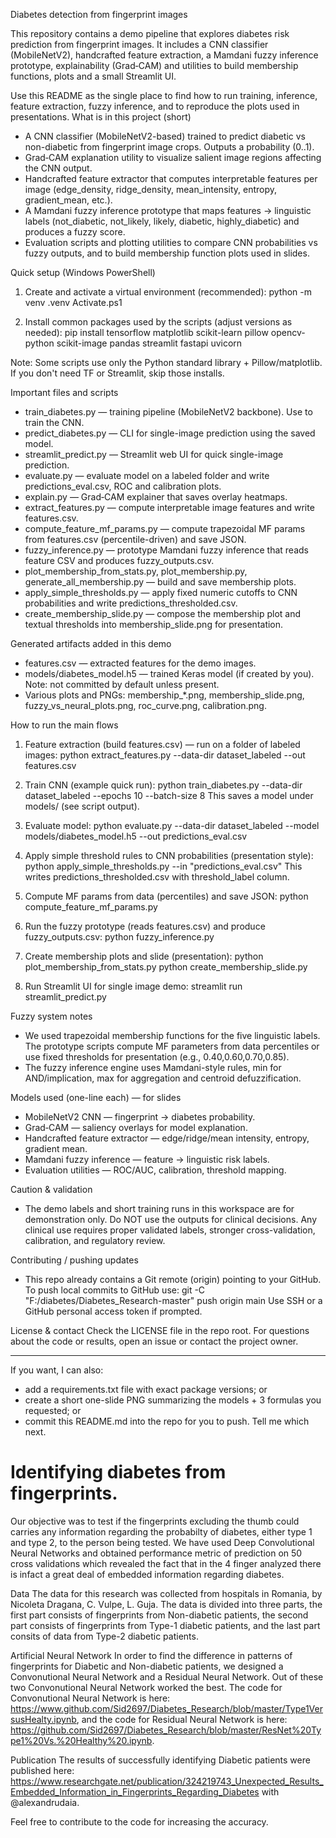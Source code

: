 Diabetes detection from fingerprint images

This repository contains a demo pipeline that explores diabetes risk prediction from fingerprint images. It includes a CNN classifier (MobileNetV2), handcrafted feature extraction, a Mamdani fuzzy inference prototype, explainability (Grad‑CAM) and utilities to build membership functions, plots and a small Streamlit UI.

Use this README as the single place to find how to run training, inference, feature extraction, fuzzy inference, and to reproduce the plots used in presentations.
What is in this project (short)
- A CNN classifier (MobileNetV2-based) trained to predict diabetic vs non-diabetic from fingerprint image crops. Outputs a probability (0..1).
- Grad‑CAM explanation utility to visualize salient image regions affecting the CNN output.
- Handcrafted feature extractor that computes interpretable features per image (edge_density, ridge_density, mean_intensity, entropy, gradient_mean, etc.).
- A Mamdani fuzzy inference prototype that maps features → linguistic labels (not_diabetic, not_likely, likely, diabetic, highly_diabetic) and produces a fuzzy score.
- Evaluation scripts and plotting utilities to compare CNN probabilities vs fuzzy outputs, and to build membership function plots used in slides.

Quick setup (Windows PowerShell)
1. Create and activate a virtual environment (recommended):
python -m venv .venv
Activate.ps1

2. Install common packages used by the scripts (adjust versions as needed):
pip install tensorflow matplotlib scikit-learn pillow opencv-python scikit-image pandas streamlit fastapi uvicorn

Note: Some scripts use only the Python standard library + Pillow/matplotlib. If you don't need TF or Streamlit, skip those installs.

Important files and scripts
- train_diabetes.py — training pipeline (MobileNetV2 backbone). Use to train the CNN.
- predict_diabetes.py — CLI for single-image prediction using the saved model.
- streamlit_predict.py — Streamlit web UI for quick single-image prediction.
- evaluate.py — evaluate model on a labeled folder and write predictions_eval.csv, ROC and calibration plots.
- explain.py — Grad‑CAM explainer that saves overlay heatmaps.
- extract_features.py — compute interpretable image features and write features.csv.
- compute_feature_mf_params.py — compute trapezoidal MF params from features.csv (percentile-driven) and save JSON.
- fuzzy_inference.py — prototype Mamdani fuzzy inference that reads feature CSV and produces fuzzy_outputs.csv.
- plot_membership_from_stats.py, plot_membership.py, generate_all_membership.py — build and save membership plots.
- apply_simple_thresholds.py — apply fixed numeric cutoffs to CNN probabilities and write predictions_thresholded.csv.
- create_membership_slide.py — compose the membership plot and textual thresholds into membership_slide.png for presentation.

Generated artifacts added in this demo
- features.csv — extracted features for the demo images.
- models/diabetes_model.h5 — trained Keras model (if created by you). Note: not committed by default unless present.
- Various plots and PNGs: membership_*.png, membership_slide.png, fuzzy_vs_neural_plots.png, roc_curve.png, calibration.png.

How to run the main flows

1) Feature extraction (build features.csv) — run on a folder of labeled images:
python extract_features.py --data-dir dataset_labeled --out features.csv

2) Train CNN (example quick run):
python train_diabetes.py --data-dir dataset_labeled --epochs 10 --batch-size 8
This saves a model under models/ (see script output).

3) Evaluate model:
python evaluate.py --data-dir dataset_labeled --model models/diabetes_model.h5 --out predictions_eval.csv

4) Apply simple threshold rules to CNN probabilities (presentation style):
python apply_simple_thresholds.py --in "predictions_eval.csv"
This writes predictions_thresholded.csv with threshold_label column.

5) Compute MF params from data (percentiles) and save JSON:
python compute_feature_mf_params.py

6) Run the fuzzy prototype (reads features.csv) and produce fuzzy_outputs.csv:
python fuzzy_inference.py

7) Create membership plots and slide (presentation):
python plot_membership_from_stats.py
python create_membership_slide.py

8) Run Streamlit UI for single image demo:
streamlit run streamlit_predict.py

Fuzzy system notes
- We used trapezoidal membership functions for the five linguistic labels. The prototype scripts compute MF parameters from data percentiles or use fixed thresholds for presentation (e.g., 0.40,0.60,0.70,0.85).
- The fuzzy inference engine uses Mamdani-style rules, min for AND/implication, max for aggregation and centroid defuzzification.

Models used (one-line each) — for slides
- MobileNetV2 CNN — fingerprint → diabetes probability.
- Grad‑CAM — saliency overlays for model explanation.
- Handcrafted feature extractor — edge/ridge/mean intensity, entropy, gradient mean.
- Mamdani fuzzy inference — feature → linguistic risk labels.
- Evaluation utilities — ROC/AUC, calibration, threshold mapping.

Caution & validation
- The demo labels and short training runs in this workspace are for demonstration only. Do NOT use the outputs for clinical decisions. Any clinical use requires proper validated labels, stronger cross-validation, calibration, and regulatory review.

Contributing / pushing updates
- This repo already contains a Git remote (origin) pointing to your GitHub. To push local commits to GitHub use:
git -C "F:/diabetes/Diabetes_Research-master" push origin main
Use SSH or a GitHub personal access token if prompted.

License & contact
Check the LICENSE file in the repo root. For questions about the code or results, open an issue or contact the project owner.

---
If you want, I can also:
- add a requirements.txt file with exact package versions; or
- create a short one-slide PNG summarizing the models + 3 formulas you requested; or
- commit this README.md into the repo for you to push. Tell me which next.

# Identifying diabetes from fingerprints.

Our objective was to test if the fingerprints excluding the thumb could carries any information regarding the probabilty of diabetes, either type 1 and type 2, to the person being tested. We have used Deep Convolutional Neural Networks and obtained performance metric of prediction on 50 cross validations which revealed the fact that in the 4 finger analyzed there is infact a great deal of embedded information regarding diabetes.

Data
The data for this research was collected from hospitals in Romania, by  Nicoleta Dragana, C. Vulpe, L. Guja.
The data is divided into three parts, the first part consists of fingerprints from Non-diabetic patients, the second part consists of fingerprints from Type-1 diabetic patients, and the last part consits of data from Type-2 diabetic patients.

Artificial Neural Network
In order to find the difference in patterns of fingerprints for Diabetic and Non-diabetic patients, we designed a Convonutional Neural Network and a Residual Neural Network. Out of these two Convonutional Neural Network worked the best.
The code for Convonutional Neural Network is here: https://www.github.com/Sid2697/Diabetes_Research/blob/master/Type1VersusHealty.ipynb, and the code for Residual Neural Network is here: https://github.com/Sid2697/Diabetes_Research/blob/master/ResNet%20Type1%20Vs.%20Healthy%20.ipynb.

Publication
The results of successfully identifying Diabetic patients were published here: https://www.researchgate.net/publication/324219743_Unexpected_Results_Embedded_Information_in_Fingerprints_Regarding_Diabetes with @alexandrudaia.

Feel free to contribute to the code for increasing the accuracy.
